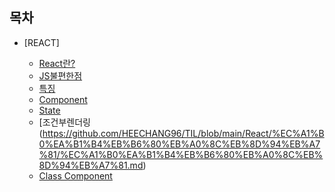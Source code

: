 ## 목차

- [REACT]


  -  [React란?](https://github.com/HEECHANG96/TIL/blob/main/React/React%EB%9E%80%3F/React%EB%9E%80%3F.md)
  -  [JS불편한점](https://github.com/HEECHANG96/TIL/blob/main/React/JS%EB%B6%88%ED%8E%B8%ED%95%9C%EC%A0%90/JS%EB%B6%88%ED%8E%B8%ED%95%9C%EC%A0%90.md)
  -  [특징](https://github.com/HEECHANG96/TIL/blob/main/React/Characteristic/Characteristic.md)
  -  [Component](https://github.com/HEECHANG96/TIL/blob/main/React/Component/Component.md)
  -  [State](https://github.com/HEECHANG96/TIL/blob/main/React/State/State.md)
  -  [조건부렌더링(https://github.com/HEECHANG96/TIL/blob/main/React/%EC%A1%B0%EA%B1%B4%EB%B6%80%EB%A0%8C%EB%8D%94%EB%A7%81/%EC%A1%B0%EA%B1%B4%EB%B6%80%EB%A0%8C%EB%8D%94%EB%A7%81.md)
  -  [Class Component](https://github.com/HEECHANG96/TIL/blob/main/React/ClassComponent/ClassComponent.md)

